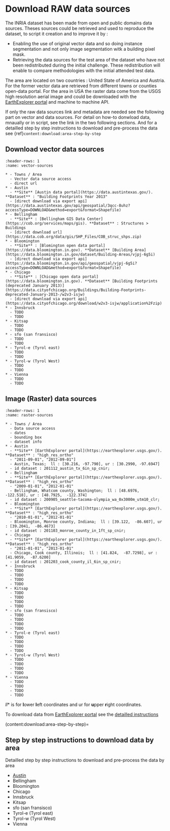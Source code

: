 # Download RAW data sources 

The INRIA dataset has been made from open and public domains data sources. Theses sources could be retrieved and used to reproduce the dataset, to script it creation and to improve it by :

* Enabling the use of original vector data and so doing instance segmentation and not only image segmentation witk a building pixel mask.
* Retrieving the data sources for the test area of the dataset who have not been redistributed during the initial challenge. These redistribution will enable to compare methodologies with the initial attended test data. 

The area are located on two countries : United State of America and Austria. For the former vector data are retrieved from different towns or counties open-data portal. 
For the area in USA the raster data come from the USGS high resolution aerial image and could be downloaded with the [EarthExplorer portal](https://earthexplorer.usgs.gov/) and machine to machine API.


If only the raw data sources link and metadata are needed see the following part on vector and data sources. For detail on how-to donwload data, mnaually or in script, see the link in the two following sections. And for a detailled step by step instructions to download and pre-process the data see {ref}`content:download:area-step-by-step`

## Download vector data sources


```{list-table} Inria vector data sources link
:header-rows: 1
:name: vector-sources

* - Towns / Area
  - Vector data source access
  - direct url
* - Austin
  - **Site** [Austin data portal](https://data.austintexas.gov/). **Dataset** : "Building Footprints Year 2013"
  - [direct download via export api](https://data.austintexas.gov/api/geospatial/3qcc-8uhz?accessType=DOWNLOAD&method=export&format=Shapefile)
* - Bellingham
  - **Site** : [Bellingham GIS Data Center](https://cob.org/services/maps/gis). **Dataset** : Structures > Buildings
  - [direct download url](https://data.cob.org/data/gis/SHP_Files/COB_struc_shps.zip)
* - Bloomington
  - **Site** : [Blomington open data portal](https://data.bloomington.in.gov). **Dataset** [Building Area](https://data.bloomington.in.gov/dataset/Building-Areas/vjpj-6g5i)
  - [direct download via export api](https://data.bloomington.in.gov/api/geospatial/vjpj-6g5i?accessType=DOWNLOAD&method=export&format=Shapefile)
* - Chicago
  - **Site** : [Chicago open data portal](https://data.bloomington.in.gov). **Dataset** [Building Footprints (deprecated January 2013)](https://data.cityofchicago.org/Buildings/Building-Footprints-deprecated-January-2013-/w2v3-isjw)
  - [direct download via export api](https://data.cityofchicago.org/download/w2v3-isjw/application%2Fzip)
* - Innsbruck
  - TODO
  - TODO
* - Kitsap
  - TODO
  - TODO
* - sfo (san fransisco)
  - TODO
  - TODO
* - Tyrol-e (Tyrol east)
  - TODO
  - TODO
* - Tyrol-w (Tyrol West)
  - TODO
  - TODO
* - Vienna
  - TODO
  - TODO
```

## Image (Raster) data sources


```{list-table} Inria raster data sources link
:header-rows: 1
:name: raster-sources

* - Towns / Area
  - Data source access
  - dates
  - bounding box
  - dataset info
* - Austin
  - **Site** [EarthExplorer portal](https://earthexplorer.usgs.gov/). **Dataset** : "high_res_ortho"
  - "2011-09-01", "2012-09-01"]
  - Austin, Texas;  ll : [30.216, -97.790], ur : [30.2990, -97.6947] 
  - id dataset : 201112_austin_tx_6in_sp_cnir;
* - Bellingham
  - **Site** [EarthExplorer portal](https://earthexplorer.usgs.gov/). **Dataset** : "high_res_ortho"
  - "2009-01-01", "2012-01-01"
  - Bellingham, Whatcom county, Washington;  ll : [48.6976,  -122.518], ur : [48.7925,  -122.374]
  - id dataset : 200905_seattle-tacoma-olympia_wa_0x3000m_utm10_clr;
* - Bloomington
  - **Site** [EarthExplorer portal](https://earthexplorer.usgs.gov/). **Dataset** : "high_res_ortho"
  - "2010-01-01", "2012-01-01"
  - Bloomington, Monroe county, Indiana;  ll : [39.122,  -86.607], ur : [39.2041,  -86.4673]
  - id dataset : 201103_monroe_county_in_1ft_sp_cnir;
* - Chicago
  - **Site** [EarthExplorer portal](https://earthexplorer.usgs.gov/). **Dataset** : "high_res_ortho"
  - "2011-01-01", "2013-01-01"
  - Chicago, Cook county, Illinois;  ll : [41.824,  -87.7298], ur : [41.9059,  -87.6200]
  - id dataset : 201203_cook_county_il_6in_sp_cnir;
* - Innsbruck
  - TODO
  - TODO
  - TODO
  - TODO
* - Kitsap
  - TODO
  - TODO
  - TODO
  - TODO
* - sfo (san fransisco)
  - TODO
  - TODO
  - TODO
  - TODO
* - Tyrol-e (Tyrol east)
  - TODO
  - TODO
  - TODO
  - TODO
* - Tyrol-w (Tyrol West)
  - TODO
  - TODO
  - TODO
  - TODO
* - Vienna
  - TODO
  - TODO
  - TODO
  - TODO
```

*ll** is for **l**ower **l**eft coordinates and ur for **u**pper **r**ight coordinates. 

To download data from [EarthExplorer portal](https://earthexplorer.usgs.gov/) see the [detailled instructions](earth_explorer_download)

(content:download:area-step-by-step)=
## Step by step instructions to download data by area


Detailled step by step instructions to download and pre-process the data by area

* [Austin](austin)
* Bellingham
* Bloomington
* Chicago
* Innsbruck
* Kitsap
* sfo (san fransisco)
* Tyrol-e (Tyrol east)
* Tyrol-w (Tyrol West)
* Vienna
